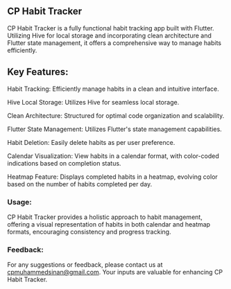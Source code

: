 ## CP Habit Tracker

CP Habit Tracker is a fully functional habit tracking app built with Flutter. Utilizing Hive for local storage and incorporating clean architecture and Flutter state management, it offers a comprehensive way to manage habits efficiently.

## Key Features:

Habit Tracking: Efficiently manage habits in a clean and intuitive interface.

Hive Local Storage: Utilizes Hive for seamless local storage.

Clean Architecture: Structured for optimal code organization and scalability.

Flutter State Management: Utilizes Flutter's state management capabilities.

Habit Deletion: Easily delete habits as per user preference.

Calendar Visualization: View habits in a calendar format, with color-coded indications based on completion status.

Heatmap Feature: Displays completed habits in a heatmap, evolving color based on the number of habits completed per day.

### Usage:

CP Habit Tracker provides a holistic approach to habit management, offering a visual representation of habits in both calendar and heatmap formats, encouraging consistency and progress tracking.

### Feedback:

For any suggestions or feedback, please contact us at cpmuhammedsinan@gmail.com. Your inputs are valuable for enhancing CP Habit Tracker.

